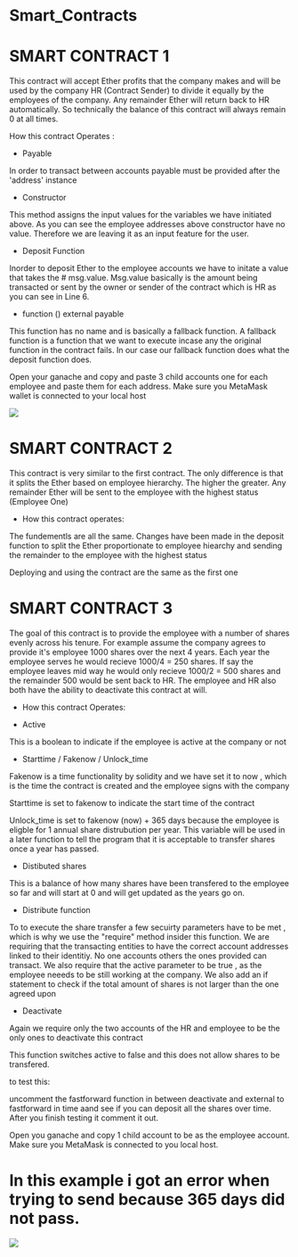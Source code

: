 # Smart_Contracts

# SMART CONTRACT 1

This contract will accept Ether profits that the company makes and will be used by the company HR (Contract Sender) to divide it equally by the employees of the company. Any remainder Ether will return back to HR automatically. So technically the balance of this contract will always remain 0 at all times. 

 How this contract Operates : 
 
 - Payable 
 
 In order to transact between accounts payable must be provided after the 'address' instance
 
 - Constructor

This method assigns the input values for the variables we have initiated above. As you can see the employee addresses above constructor have no value. Therefore we are leaving it as an input feature for the user. 

- Deposit Function

Inorder to deposit Ether to the employee accounts we have to initate a value that takes the # msg.value. Msg.value basically is the amount being transacted or sent by the owner or sender of the contract which is HR as you can see in Line 6. 


- function () external payable 

This function has no name and is basically a fallback function. A fallback function is a function that we want to execute incase any the original function in the contract fails. In our case our fallback function does what the deposit function does. 


Open your ganache and copy and paste 3 child accounts one for each employee and paste them for each address. Make sure you MetaMask wallet is connected to your local host

![](Screenshots/UsingContract1.gif)


























# SMART CONTRACT 2 

This contract is very similar to the first contract. The only difference is that it splits the Ether based on employee hierarchy. The higher the greater. Any remainder Ether will be sent to the employee with the highest status (Employee One) 

- How this contract operates: 

The fundementls are all the same. Changes have been made in the deposit function to split the Ether proportionate to employee hiearchy and sending the remainder to the employee with the highest status

Deploying and using the contract are the same as the first one 


# SMART CONTRACT 3

The goal of this contract is to provide the employee with a number of shares evenly across his tenure. For example assume the company agrees to provide it's employee 1000 shares over the next 4 years. Each year the employee serves he would recieve 1000/4 = 250 shares. If say the employee leaves mid way he would only recieve 1000/2 = 500 shares and the remainder 500 would be sent back to HR. The employee and HR also both have the ability to deactivate this contract at will. 

- How this contract Operates: 

- Active

This is a boolean to indicate if the employee is active at the company or not

- Starttime / Fakenow / Unlock_time

Fakenow is a time functionality by solidity and we have set it to now , which is the time the contract is created and the employee signs with the company

Starttime is set to fakenow to indicate the start time of the contract 

Unlock_time is set to fakenow (now) + 365 days because the employee is eligble for 1 annual share distrubution per year. This variable will be used in a later function to tell the program that it is acceptable to transfer shares once a year has passed. 

- Distibuted shares

This is a balance of how many shares have been transfered to the employee so far and will start at 0 and will get updated as the years go on. 

- Distribute function

To to execute the share transfer a few secuirty parameters have to be met , which is why we use the "require" method insider this function. We are requiring that the transacting entities to have the correct account addresses linked to their identitiy. No one accounts others the ones provided can transact. We also require that the active parameter to be true , as the employee neeeds to be still working at the company. We also add an if statement to check if the total amount of shares is not larger than the one agreed upon

- Deactivate

Again we require only the two accounts of the HR and employee to be the only ones to deactivate this contract

This function switches active to false and this does not allow shares to be transfered.

to test this: 

uncomment the fastforward function in between deactivate  and external to fastforward in time aand see if you can deposit all the shares over time. After you finish testing it comment it out. 

Open you ganache and copy 1 child account to be as the employee account. Make sure you MetaMask is connected to you local host. 

# In this example i got an error when trying to send because 365 days did not pass. 

![](Screenshots/UsingContract2.gif)















































